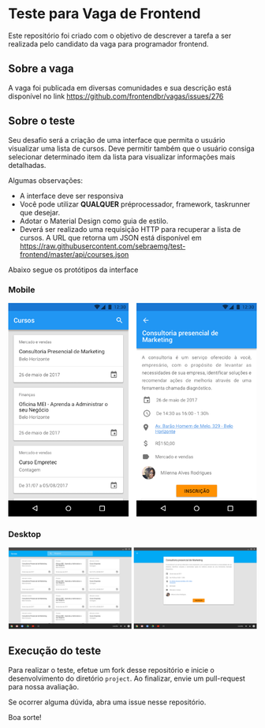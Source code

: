 # Teste para Vaga de Frontend

Este repositório foi criado com o objetivo de descrever a tarefa a ser realizada pelo candidato da vaga para programador frontend.

## Sobre a vaga

A vaga foi publicada em diversas comunidades e sua descrição está disponível no link https://github.com/frontendbr/vagas/issues/276

## Sobre o teste

Seu desafio será a criação de uma interface que permita o usuário visualizar uma lista de cursos. Deve permitir também que o usuário consiga selecionar determinado item da lista para visualizar informações mais detalhadas.

Algumas observações:

* A interface deve ser responsiva
* Você pode utilizar  **QUALQUER** préprocessador, framework, taskrunner que desejar.
* Adotar o Material Design como guia de estilo.
* Deverá ser realizado uma requisição HTTP para recuperar a lista de cursos. A URL que retorna um JSON está disponível em https://raw.githubusercontent.com/sebraemg/test-frontend/master/api/courses.json

Abaixo segue os protótipos da interface

### Mobile

![Mobile](/prototypes/mobile.png)

### Desktop

![Desktop](/prototypes/web.png)


## Execução do teste

Para realizar o teste, efetue um fork desse repositório e inicie o desenvolvimento do diretório `project`. Ao finalizar, envie um pull-request para nossa avaliação.

Se ocorrer alguma dúvida, abra uma issue nesse repositório.

Boa sorte!
